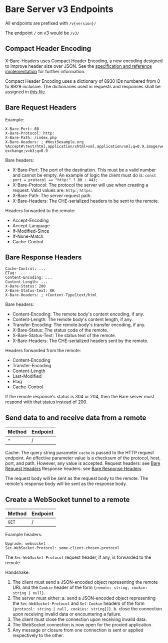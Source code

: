 # Bare Server v3 Endpoints

All endpoints are prefixed with `/v{version}/`

The endpoint `/` on v3 would be `/v3/`

## Compact Header Encoding

X-Bare-Headers uses Compact Header Encoding, a new encoding designed to improve header size over JSON.
See the [specification and reference implementation](./compact-header-encoding/) for further information.

Compact Header Encoding uses a dictionary of 8930 IDs numbered from 0 to 8929 inclusive.
The dictionaries used in requests and responses shall be assigned in [this file](./BareHeaderDictionaries.md).

## Bare Request Headers

Example:
```
X-Bare-Port: 80
X-Bare-Protocol: http:
X-Bare-Path: /index.php
X-Bare-Headers: ; #Host5example.org %Accept#\text/html,application/xhtml+xml,application/xml;q=0.9,image/webp,image/apng,*/*;q=0.8,application/signed-exchange;v=b3;q=0.9
```

Bare headers:
- X-Bare-Port: The port of the destination. This must be a valid number and cannot be empty. An example of logic the client must do is: `const port = protocol == "http:" ? 80 : 443;`
- X-Bare-Protocol: The protocol the server will use when creating a request. Valid values are: `http:`, `https:`
- X-Bare-Path: The server request path.
- X-Bare-Headers: The CHE-serialized headers to be sent to the remote.

Headers forwarded to the remote:
- Accept-Encoding
- Accept-Language
- If-Modified-Since
- If-None-Match
- Cache-Control

## Bare Response Headers

```
Cache-Control: ...
ETag: ...
Content-Encoding: ...
Content-Length: ...
X-Bare-Status: 200
X-Bare-Status-text: OK
X-Bare-Headers: ; +Content-Type1text/html
```

Bare headers:
- Content-Encoding: The remote body's content encoding, if any.
- Content-Length: The remote body's content length, if any.
- Transfer-Encoding: The remote body's transfer encoding, if any.
- X-Bare-Status: The status code of the remote.
- X-Bare-Status-Text: The status text of the remote.
- X-Bare-Headers: The CHE-serialized headers sent by the remote.

Headers forwarded from the remote:
- Content-Encoding
- Transfer-Encoding
- Content-Length
- Last-Modified
- Etag
- Cache-Control

If the remote response's status is 304 or 204, then the Bare server must respond with that status instead of 200.

## Send data to and receive data from a remote

| Method | Endpoint   |
| -------- | -------------- |
| `*`    | /          |

Cache: The query string parameter `cache` is passed to the HTTP request endpoint. An effective parameter value is a checksum of the protocol, host, port, and path. However, any value is accepted.
Request headers: see [Bare Request Headers](#bare-request-headers)
Response headers: see [Bare Response Headers](#bare-response-headers)

The request body will be sent as the request body to the remote.
The remote's response body will be sent as the response body.

## Create a WebSocket tunnel to a remote

| Method | Endpoint  |
| -------- | ------------- |
| `GET`  | /         |

Example headers:
```
Upgrade: websocket
Sec-WebSocket-Protocol: some-client-chosen-protocol
```

The `Sec-WebSocket-Protocol` request header, if any, is forwarded to the remote.

Handshake:
1. The client must send a JSON-encoded object representing the remote URL and the `Cookie` header of the form `{remote: string, cookie: string | null}`.
2. The server must either:
    a. send a JSON-encoded object representing the `Sec-WebSocket-Protocol` and `Set-Cookie` headers of the form `{protocol: string | null, cookies: string[]}`.
    b. close the connection upon receiving invalid data or encountering a failure.
3. The client must close the connection upon receiving invalid data.
4. The WebSocket connection is now open for the proxied application.
5. Any message or closure from one connection is sent or applied respectively to the other.
